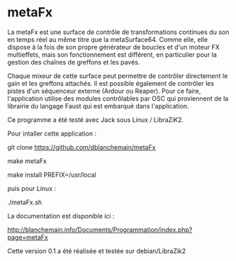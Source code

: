 # metaFx
La metaFx est une surface de contrôle de transformations continues du son en temps réel au même titre que la metaSurface64. Comme elle, elle dispose à la fois de son propre générateur de boucles et d'un moteur FX multieffets, mais son fonctionnement est différent, en particulier pour la gestion des chaînes de greffons et les pavés.

Chaque mixeur de cette surface peut permettre de contrôler directement le gain et les greffons attachés. Il est possible également de contrôler les pistes d'un séquenceur externe (Ardour ou Reaper). Pour ce faire, l'application utilise des modules contrôlables par OSC qui proviennent de la librairie du langage Faust qui est embarqué dans l'application.

Ce programme a été testé avec Jack sous Linux / LibraZiK2.

Pour intaller cette application :

git clone https://github.com/dblanchemain/metaFx

make metaFx

make install PREFIX=/usr/local

puis pour Linux :

./metaFx.sh

La documentation est disponible ici :

http://blanchemain.info/Documents/Programmation/index.php?page=metaFx

Cette version 0.1 a été réalisée et testée sur debian/LibraZik2